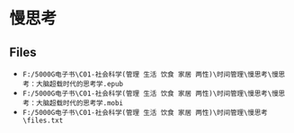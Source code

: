 # 慢思考

## Files

- `F:/5000G电子书\C01-社会科学(管理 生活 饮食 家居 两性)\时间管理\慢思考\慢思考：大脑超载时代的思考学.epub`
- `F:/5000G电子书\C01-社会科学(管理 生活 饮食 家居 两性)\时间管理\慢思考\慢思考：大脑超载时代的思考学.mobi`
- `F:/5000G电子书\C01-社会科学(管理 生活 饮食 家居 两性)\时间管理\慢思考\files.txt`
